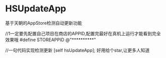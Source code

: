 # HSUpdateApp
基于天朝的AppStore检测自动更新功能

//1一定要先配置自己项目在商店的APPID,配置完最好在真机上运行才能看到完全效果哦
#define STOREAPPID @"**********"

//一句代码实现检测更新
[self hsUpdateApp];
好用给个star,让更多人知道
